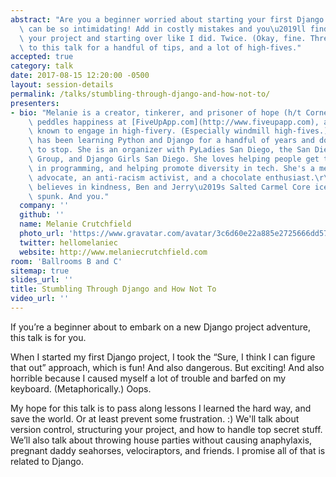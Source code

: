 ```yaml
---
abstract: "Are you a beginner worried about starting your first Django project? It\
  \ can be so intimidating! Add in costly mistakes and you\u2019ll find yourself scrapping\
  \ your project and starting over like I did. Twice. (Okay, fine. Three times.) Come\
  \ to this talk for a handful of tips, and a lot of high-fives."
accepted: true
category: talk
date: 2017-08-15 12:20:00 -0500
layout: session-details
permalink: /talks/stumbling-through-django-and-how-not-to/
presenters:
- bio: "Melanie is a creator, tinkerer, and prisoner of hope (h/t Cornel West). She\
    \ peddles happiness at [FiveUpApp.com](http://www.fiveupapp.com), and has been\
    \ known to engage in high-fivery. (Especially windmill high-fives.)\r\n\r\nMelanie\
    \ has been learning Python and Django for a handful of years and doesn't plan\
    \ to stop. She is an organizer with PyLadies San Diego, the San Diego Python User\
    \ Group, and Django Girls San Diego. She loves helping people get their feet wet\
    \ in programming, and helping promote diversity in tech. She's a mental health\
    \ advocate, an anti-racism activist, and a chocolate enthusiast.\r\n\r\nMelanie\
    \ believes in kindness, Ben and Jerry\u2019s Salted Carmel Core ice cream, and\
    \ spunk. And you."
  company: ''
  github: ''
  name: Melanie Crutchfield
  photo_url: 'https://www.gravatar.com/avatar/3c6d60e22a885e2725666dd57612d690?s=400'
  twitter: hellomelaniec
  website: http://www.melaniecrutchfield.com
room: 'Ballrooms B and C'
sitemap: true
slides_url: ''
title: Stumbling Through Django and How Not To
video_url: ''
---
```


If you’re a beginner about to embark on a new Django project adventure, this talk is for you.

When I started my first Django project, I took the “Sure, I think I can figure that out” approach, which is fun! And also dangerous. But exciting! And also horrible because I caused myself a lot of trouble and barfed on my keyboard. (Metaphorically.) Oops.

My hope for this talk is to pass along lessons I learned the hard way, and save the world. Or at least prevent some frustration. :) We'll talk about version control, structuring your project, and how to handle top secret stuff. We’ll also talk about throwing house parties without causing anaphylaxis, pregnant daddy seahorses, velociraptors, and friends. I promise all of that is related to Django.
